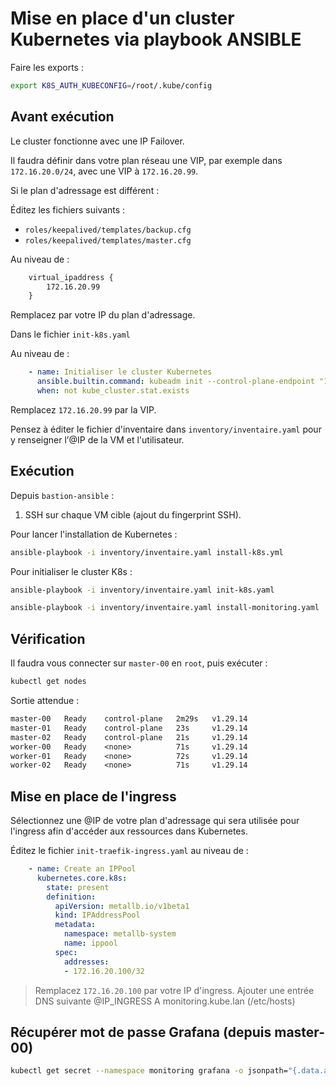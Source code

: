 # Mise en place d'un cluster Kubernetes via playbook ANSIBLE


Faire les exports :

```bash
export K8S_AUTH_KUBECONFIG=/root/.kube/config
```

## Avant exécution  

Le cluster fonctionne avec une IP Failover.  

Il faudra définir dans votre plan réseau une VIP, par exemple dans `172.16.20.0/24`, avec une VIP à `172.16.20.99`.  

Si le plan d'adressage est différent :  

Éditez les fichiers suivants :  

- `roles/keepalived/templates/backup.cfg`  
- `roles/keepalived/templates/master.cfg`  

Au niveau de :  

```txt
    virtual_ipaddress {
        172.16.20.99
    }
```  

Remplacez par votre IP du plan d'adressage.  

Dans le fichier `init-k8s.yaml`  

Au niveau de :  

```yaml
    - name: Initialiser le cluster Kubernetes
      ansible.builtin.command: kubeadm init --control-plane-endpoint "172.16.20.99:6443" --upload-certs --pod-network-cidr=192.168.0.0/16
      when: not kube_cluster.stat.exists
```  

Remplacez `172.16.20.99` par la VIP.  

Pensez à éditer le fichier d'inventaire dans `inventory/inventaire.yaml` pour y renseigner l’@IP de la VM et l'utilisateur.  

## Exécution  

Depuis `bastion-ansible` :  

1. SSH sur chaque VM cible (ajout du fingerprint SSH).  

Pour lancer l'installation de Kubernetes :  

```bash
ansible-playbook -i inventory/inventaire.yaml install-k8s.yml
```  

Pour initialiser le cluster K8s :  

```bash
ansible-playbook -i inventory/inventaire.yaml init-k8s.yaml
```

```bash
ansible-playbook -i inventory/inventaire.yaml install-monitoring.yaml
```

## Vérification  

Il faudra vous connecter sur `master-00` en `root`, puis exécuter :  

```bash
kubectl get nodes
```  

Sortie attendue :  

```txt
master-00   Ready    control-plane   2m29s   v1.29.14
master-01   Ready    control-plane   23s     v1.29.14
master-02   Ready    control-plane   21s     v1.29.14
worker-00   Ready    <none>          71s     v1.29.14
worker-01   Ready    <none>          72s     v1.29.14
worker-02   Ready    <none>          71s     v1.29.14
```  

## Mise en place de l'ingress  

Sélectionnez une @IP de votre plan d'adressage qui sera utilisée pour l'ingress afin d'accéder aux ressources dans Kubernetes.  

Éditez le fichier `init-traefik-ingress.yaml` au niveau de :  

```yaml
    - name: Create an IPPool
      kubernetes.core.k8s:
        state: present
        definition:
          apiVersion: metallb.io/v1beta1
          kind: IPAddressPool
          metadata:
            namespace: metallb-system
            name: ippool
          spec:
            addresses:
            - 172.16.20.100/32
```  

> Remplacez `172.16.20.100` par votre IP d'ingress.
> Ajouter une entrée DNS suivante @IP_INGRESS A monitoring.kube.lan (/etc/hosts)

## Récupérer mot de passe Grafana (depuis master-00)
 
```bash
kubectl get secret --namespace monitoring grafana -o jsonpath="{.data.admin-password}" | base64 --decode ; echo
```

